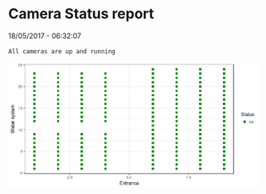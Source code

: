 Camera Status report
================
18/05/2017 - 06:32:07

    All cameras are up and running

![](camreport_files/figure-markdown_github/unnamed-chunk-2-1.png)
